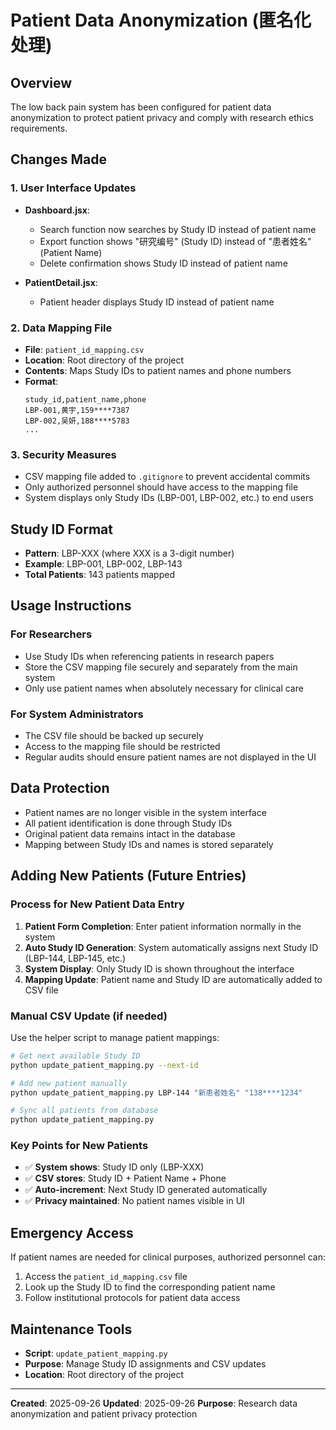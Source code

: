 # Patient Data Anonymization (匿名化处理)

## Overview
The low back pain system has been configured for patient data anonymization to protect patient privacy and comply with research ethics requirements.

## Changes Made

### 1. User Interface Updates
- **Dashboard.jsx**:
  - Search function now searches by Study ID instead of patient name
  - Export function shows "研究编号" (Study ID) instead of "患者姓名" (Patient Name)
  - Delete confirmation shows Study ID instead of patient name

- **PatientDetail.jsx**:
  - Patient header displays Study ID instead of patient name

### 2. Data Mapping File
- **File**: `patient_id_mapping.csv`
- **Location**: Root directory of the project
- **Contents**: Maps Study IDs to patient names and phone numbers
- **Format**:
  ```csv
  study_id,patient_name,phone
  LBP-001,黄宇,159****7387
  LBP-002,吴妍,188****5783
  ...
  ```

### 3. Security Measures
- CSV mapping file added to `.gitignore` to prevent accidental commits
- Only authorized personnel should have access to the mapping file
- System displays only Study IDs (LBP-001, LBP-002, etc.) to end users

## Study ID Format
- **Pattern**: LBP-XXX (where XXX is a 3-digit number)
- **Example**: LBP-001, LBP-002, LBP-143
- **Total Patients**: 143 patients mapped

## Usage Instructions

### For Researchers
- Use Study IDs when referencing patients in research papers
- Store the CSV mapping file securely and separately from the main system
- Only use patient names when absolutely necessary for clinical care

### For System Administrators
- The CSV file should be backed up securely
- Access to the mapping file should be restricted
- Regular audits should ensure patient names are not displayed in the UI

## Data Protection
- Patient names are no longer visible in the system interface
- All patient identification is done through Study IDs
- Original patient data remains intact in the database
- Mapping between Study IDs and names is stored separately

## Adding New Patients (Future Entries)

### Process for New Patient Data Entry
1. **Patient Form Completion**: Enter patient information normally in the system
2. **Auto Study ID Generation**: System automatically assigns next Study ID (LBP-144, LBP-145, etc.)
3. **System Display**: Only Study ID is shown throughout the interface
4. **Mapping Update**: Patient name and Study ID are automatically added to CSV file

### Manual CSV Update (if needed)
Use the helper script to manage patient mappings:

```bash
# Get next available Study ID
python update_patient_mapping.py --next-id

# Add new patient manually
python update_patient_mapping.py LBP-144 "新患者姓名" "138****1234"

# Sync all patients from database
python update_patient_mapping.py
```

### Key Points for New Patients
- ✅ **System shows**: Study ID only (LBP-XXX)
- ✅ **CSV stores**: Study ID + Patient Name + Phone
- ✅ **Auto-increment**: Next Study ID generated automatically
- ✅ **Privacy maintained**: No patient names visible in UI

## Emergency Access
If patient names are needed for clinical purposes, authorized personnel can:
1. Access the `patient_id_mapping.csv` file
2. Look up the Study ID to find the corresponding patient name
3. Follow institutional protocols for patient data access

## Maintenance Tools
- **Script**: `update_patient_mapping.py`
- **Purpose**: Manage Study ID assignments and CSV updates
- **Location**: Root directory of the project

---
**Created**: 2025-09-26
**Updated**: 2025-09-26
**Purpose**: Research data anonymization and patient privacy protection